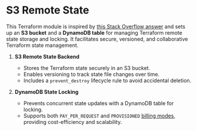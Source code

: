 # S3 Remote State

This Terraform module is inspired by [this Stack Overflow answer](https://stackoverflow.com/a/48362341/12923148) and sets up an **S3 bucket** and a **DynamoDB table** for managing Terraform remote state storage and locking. It facilitates secure, versioned, and collaborative Terraform state management.

1. **S3 Remote State Backend**

    - Stores the Terraform state securely in an S3 bucket.
    - Enables versioning to track state file changes over time.
    - Includes a `prevent_destroy` lifecycle rule to avoid accidental deletion.

2. **DynamoDB State Locking**

    - Prevents concurrent state updates with a DynamoDB table for locking.
    - Supports both `PAY_PER_REQUEST` and `PROVISIONED` [billing modes](https://aws.amazon.com/dynamodb/pricing/on-demand/), providing cost-efficiency and scalability.
